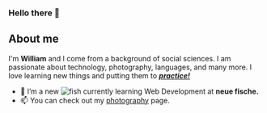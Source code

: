 ### Hello there 👋

## About me

I'm **William** and I come from a background of social sciences. I am passionate about technology, photography, languages, and many more. 
I love learning new things and putting them to [**_practice!_**](https://tenor.com/view/peanuts-schroeder-practice-makes-perfect-piano-instrument-gif-5134467)

- 🌱 I’m a new ![fish](https://www.icegif.com/fish-3-13/) currently learning Web Development at **neue fische.**
- 📫 You can check out my [photography](https://youpic.com/photographer/mulewile/) page.
<!--
**mulewile/mulewile** is a ✨ _special_ ✨ repository because its `README.md` (this file) appears on your GitHub profile.

Here are some ideas to get you started:

- 🔭 I’m currently working on ...
- 🌱 I’m currently learning ...
- 👯 I’m looking to collaborate on ...
- 🤔 I’m looking for help with ...
- 💬 Ask me about ...
- 📫 How to reach me: ...
- 😄 Pronouns: ...
- ⚡ Fun fact: ...
-->
